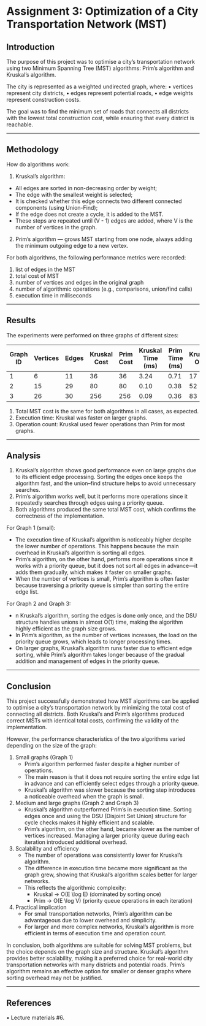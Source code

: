 # Assignment 3: Optimization of a City Transportation Network (MST)

## Introduction

The purpose of this project was to optimise a city’s transportation network using two Minimum Spanning Tree (MST)
algorithms: Prim’s algorithm and Kruskal’s algorithm.

The city is represented as a weighted undirected graph, where:
• vertices represent city districts,
• edges represent potential roads,
• edge weights represent construction costs.

The goal was to find the minimum set of roads that connects all districts with the lowest total construction cost, while
ensuring that every district is reachable.

---

## Methodology

How do algorithms work:

1) Kruskal’s algorithm:

- All edges are sorted in non-decreasing order by weight;
- The edge with the smallest weight is selected;
- It is checked whether this edge connects two different connected components (using Union-Find);
- If the edge does not create a cycle, it is added to the MST.
- These steps are repeated until (V - 1) edges are added, where V is the number of vertices in the graph.

2) Prim’s algorithm — grows MST starting from one node, always adding the minimum outgoing edge to a new vertex.

For both algorithms, the following performance metrics were recorded:

1) list of edges in the MST
2) total cost of MST
3) number of vertices and edges in the original graph
4) number of algorithmic operations (e.g., comparisons, union/find calls)
5) execution time in milliseconds

---

## Results

The experiments were performed on three graphs of different sizes:

| Graph ID | Vertices | Edges | Kruskal Cost | Prim Cost | Kruskal Time (ms) | Prim Time (ms) | Kruskal Ops | Prim Ops |
|----------|----------|-------|--------------|-----------|-------------------|----------------|-------------|----------|
| 1        | 6        | 11    | 36           | 36        | 3.24              | 0.71           | 17          | 27       |
| 2        | 15       | 29    | 80           | 80        | 0.10              | 0.38           | 52          | 72       |
| 3        | 26       | 30    | 256          | 256       | 0.09              | 0.36           | 83          | 85       |

1) Total MST cost is the same for both algorithms in all cases, as expected.
2) Execution time: Kruskal was faster on larger graphs.
3) Operation count: Kruskal used fewer operations than Prim for most graphs.

---

## Analysis

1) Kruskal’s algorithm shows good performance even on large graphs due to its efficient edge processing. Sorting the
   edges once keeps the algorithm fast, and the union–find structure helps to avoid unnecessary searches.
2) Prim’s algorithm works well, but it performs more operations since it repeatedly searches through edges using a
   priority queue.
3) Both algorithms produced the same total MST cost, which confirms the correctness of the implementation.

For Graph 1 (small):

- The execution time of Kruskal’s algorithm is noticeably higher despite the lower number of operations. This happens
  because the main overhead in Kruskal’s algorithm is sorting all edges.
- Prim’s algorithm, on the other hand, performs more operations since it works with a priority queue, but it does not
  sort all edges in advance—it adds them gradually, which makes it faster on smaller graphs.
- When the number of vertices is small, Prim’s algorithm is often faster because traversing a priority queue is simpler
  than sorting the entire edge list.

For Graph 2 and Graph 3:

- n Kruskal’s algorithm, sorting the edges is done only once, and the DSU structure handles unions in almost O(1) time,
  making the algorithm highly efficient as the graph size grows.
- In Prim’s algorithm, as the number of vertices increases, the load on the priority queue grows, which leads to longer
  processing times.
- On larger graphs, Kruskal’s algorithm runs faster due to efficient edge sorting, while Prim’s algorithm takes longer
  because of the gradual addition and management of edges in the priority queue.

---

## Conclusion

This project successfully demonstrated how MST algorithms can be applied to optimise a city’s
transportation network by minimizing the total cost of connecting all districts. Both Kruskal’s and Prim’s algorithms
produced correct MSTs with identical total costs, confirming the validity of the implementation.

However, the performance characteristics of the two algorithms varied depending on the size of the graph:

1. Small graphs (Graph 1)
    - Prim’s algorithm performed faster despite a higher number of operations.
    - The main reason is that it does not require sorting the entire edge list in advance and can efficiently select
      edges through a priority queue.
    - Kruskal’s algorithm was slower because the sorting step introduces a noticeable overhead when the graph is small.
2. Medium and large graphs (Graph 2 and Graph 3)
    - Kruskal’s algorithm outperformed Prim’s in execution time. Sorting edges once and using the DSU (Disjoint Set
      Union) structure for cycle checks makes it highly efficient and scalable.
    - Prim’s algorithm, on the other hand, became slower as the number of vertices increased. Managing a larger priority
      queue during each iteration introduced additional overhead.
3. Scalability and efficiency
    - The number of operations was consistently lower for Kruskal’s algorithm.
    - The difference in execution time became more significant as the graph grew, showing that Kruskal’s algorithm
      scales better for larger networks.
    - This reflects the algorithmic complexity:
        - Kruskal → O(E \log E) (dominated by sorting once)
        - Prim → O(E \log V) (priority queue operations in each iteration)
4. Practical implication
    - For small transportation networks, Prim’s algorithm can be advantageous due to lower overhead and simplicity.
    - For larger and more complex networks, Kruskal’s algorithm is more efficient in terms of execution time and
      operation count.

In conclusion, both algorithms are suitable for solving MST problems, but the choice depends on the graph size and
structure. Kruskal’s algorithm provides better scalability, making it a preferred choice for real-world city
transportation networks with many districts and potential roads. Prim’s algorithm remains an effective option for
smaller or denser graphs where sorting overhead may not be justified.

---

## References

• Lecture materials #6.
